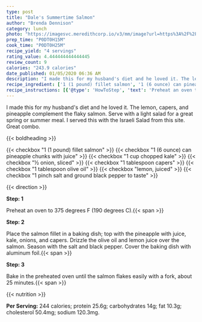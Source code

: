 ```yaml
---
type: post
title: "Dale's Summertime Salmon"
author: "Brenda Dennison"
category: lunch
photo: "https://imagesvc.meredithcorp.io/v3/mm/image?url=https%3A%2F%2Fimages.media-allrecipes.com%2Fuserphotos%2F659909.jpg"
prep_time: "P0DT0H15M"
cook_time: "P0DT0H25M"
recipe_yield: "4 servings"
rating_value: 4.444444444444445
review_count: 9
calories: "243.9 calories"
date_published: 01/05/2020 06:36 AM
description: "I made this for my husband's diet and he loved it. The lemon, capers, and pineapple complement the flaky salmon. Serve with a light salad for a great spring or summer meal. I served this with the Israeli Salad from this site. Great combo."
recipe_ingredient: ['1 (1 pound) fillet salmon', '1 (6 ounce) can pineapple chunks with juice', '1 cup chopped kale', '½ onion, sliced', '1 tablespoon capers', '1 tablespoon olive oil', 'lemon, juiced', '1 pinch salt and ground black pepper to taste']
recipe_instructions: [{'@type': 'HowToStep', 'text': 'Preheat an oven to 375 degrees F (190 degrees C).\n'}, {'@type': 'HowToStep', 'text': 'Place the salmon fillet in a baking dish; top with the pineapple with juice, kale, onions, and capers. Drizzle the olive oil and lemon juice over the salmon. Season with the salt and black pepper. Cover the baking dish with aluminum foil.\n'}, {'@type': 'HowToStep', 'text': 'Bake in the preheated oven until the salmon flakes easily with a fork, about 25 minutes.\n'}]
---
```


I made this for my husband's diet and he loved it. The lemon, capers, and pineapple complement the flaky salmon. Serve with a light salad for a great spring or summer meal. I served this with the Israeli Salad from this site. Great combo. 

{{< boldheading >}}

{{< checkbox "1 (1 pound) fillet salmon" >}}
{{< checkbox "1 (6 ounce) can pineapple chunks with juice" >}}
{{< checkbox "1 cup chopped kale" >}}
{{< checkbox "½  onion, sliced" >}}
{{< checkbox "1 tablespoon capers" >}}
{{< checkbox "1 tablespoon olive oil" >}}
{{< checkbox "lemon, juiced" >}}
{{< checkbox "1 pinch salt and ground black pepper to taste" >}}


{{< direction >}}

**Step: 1**

Preheat an oven to 375 degrees F (190 degrees C).{{< span >}}

**Step: 2**

Place the salmon fillet in a baking dish; top with the pineapple with juice, kale, onions, and capers. Drizzle the olive oil and lemon juice over the salmon. Season with the salt and black pepper. Cover the baking dish with aluminum foil.{{< span >}}

**Step: 3**

Bake in the preheated oven until the salmon flakes easily with a fork, about 25 minutes.{{< span >}}

{{< nutrition >}}

**Per Serving:** 244 calories; protein 25.6g; carbohydrates 14g; fat 10.3g; cholesterol 50.4mg; sodium 120.3mg.